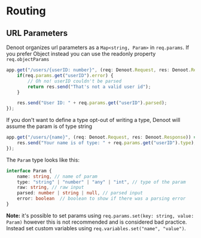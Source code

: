 # Routing
## URL Parameters


Denoot organizes url parameters as a `Map<string, Param>` in `req.params`. If you prefer Object instead you can use the readonly property `req.objectParams`

```ts
app.get("/users/{userID: number}", (req: Denoot.Request, res: Denoot.Response)) => {
    if(req.params.get("userID").error) {
        // Oh no! userID couldn't be parsed
        return res.send("That's not a valid user id");
    }

    res.send("User ID: " + req.params.get("userID").parsed);
});
```
If you don't want to define a type opt-out of writing a type, Denoot will assume the param is of type string
```ts
app.get("/users/{name}", (req: Denoot.Request, res: Denoot.Response)) => {
    res.send("Your name is of type: " + req.params.get("userID").type); // Will be string
});
```

The `Param` type looks like this:
```ts
interface Param {
    name: string, // name of param
    type: "string" | "number" | "any" | "int", // type of the param
    raw: string, // raw input
    parsed: number | string | null, // parsed input
    error: boolean  // boolean to show if there was a parsing error
}
```

**Note:** it's possible to set params using `req.params.set(key: string, value: Param)` however this is not recommended and is considered bad practice. Instead set custom variables using `req.variables.set("name", "value")`.